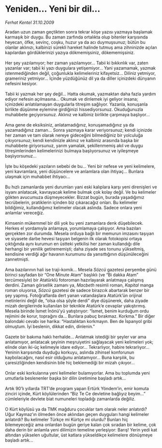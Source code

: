 # Yeniden... Yeni bir dil...

*Ferhat Kentel 31.10.2009*

<div class="yazi">Aradan uzun zaman geçtikten sonra tekrar köşe yazısı yazmaya başlamak karmaşık bir duygu. Bu zaman zarfında ortalıkta olup bitenler karşısında heyecan, öfke, sevinç, coşku, huzur ya da acı duymuşsunuz; bütün bu olanlar aklınızı, kalbinizi sürekli hareket halinde tutmuş ama zihninizde açılan kapılardan gördüklerinizi yazıya dökmemişsiniz, dökememişsiniz. <br/><br/>Her şey yazılamıyor; her zaman yazılamıyor... Tabii ki bıkkınlık var, zaten yazanlar var; tabii ki yazı duygulara yetişemiyor... Yani yazamamak, yazmak istenmediğinden değil, çoğunlukla kelimeleriniz kifayetsiz... Diliniz yetmiyor, grameriniz yetmiyor... İçinde yüzdüğünüz dil ya da diller içinizdeki dünyanın nefesini kesiyor. <br/><br/>Tabii ki yazmak her şey değil... Hatta okumak, yazmaktan daha fazla yardım ediyor nefesin açılmasına... Okumak ve dinlemek iyi geliyor insana; içinizdeki anlatılamayan duygularla titreşim sağlıyor. Yazanla, konuşanla birlikte düşünme eylemine girdiğinizi hissediyorsunuz. Okuduğunuzla muhabbete geçiyorsunuz. Aklınız ve kalbiniz birlikte çarpmaya başlıyor... <br/><br/>Ama gene de eksiksiniz, anlatamadığınız, konuşamadığınız ya da yazamadığınız zaman... Sonra yazmaya karar veriyorsunuz; kendi içinizde her zaman ve tam olarak nereye gideceğini bilmediğiniz bir yolculuğa çıkıyorsunuz; kendi kendinizle aklınız ve kalbiniz arasında başka bir muhabbete giriyorsunuz, yarım yamalak, şekillenmemiş akıl ve duygu titreşimlerinden kelimelerinizi bulmaya başlıyorsunuz ve iyileşmeye başlıyorsunuz... <br/><br/>İşte bu köşedeki yazıların sebebi de bu... Yeni bir nefese ve yeni kelimelere, yeni kavramlara, yeni düşüncelere ve anlamlara olan ihtiyaç... Bunlara ulaşmak için muhabbet ihtiyacı... <br/><br/>Bu hızlı zamanlarda yeni durumları yani eski kalıplara karşı yeni direnişleri ve isyanı anlatacak, kavrayacak kelime bulmak çok kolay değil. Ve bu kelimeler gökten avucumuza düşmeyecekler. Bizzat bugün, burada yaşadığımız tecrübelerin, pratiklerin içinden biz çıkaracağız onları. Bu kelimeler bildiğimiz, kullandığımız kelimeler olacak aslında. Sadece onlara yeni anlamlar vereceğiz. <br/><br/>Kimsenin mükemmel bir dili yok bu yeni zamanlara denk düşebilecek. Herkes el yordamıyla anlamaya, yorumlamaya çalışıyor. Ama bazıları gerçekten zor durumda. Mesela orduya bağlı bir memurun imzasını taşıyan ve siyasete darbe hevesi taşıyan belgenin ilk olarak fotokopisi ortaya çıktığında aynı kurumun en üstteki yetkilisi her zaman kullandığı dile herhangi bir yenilik getirememişti; daha ziyade ses tonunu yükseltmiş, kendisine verdiği ağır havanın kurumunu da yansıttığının düşünüleceğini zannetmişti. <br/><br/>Ama bazılarının hali ise traji-komik... Mesela <i>Sözcü</i> gazetesi perşembe günü birinci sayfadan bir “One Minute Atam” başlıklı (ve “Bi dakka Atam” tercümesiyle) bir Atatürklü fotoroman hazırlayarak anlatmaya çalışmış derdini. Zaman görsellik zamanı ya, <i>Macbeth</i> resimli roman, <i>Kapital</i> manga roman oluyorsa, <i>Sözcü</i> gazetesi de sadece birazcık abartarak benzer bir şey yapmış. Fotoğraflarda dert yanan vatandaşlara Atatürk’ün orijinal metinlerini değil de, “olsa olsa şöyle derdi” diye düşünerek, daha ziyade mizah dergilerinde kullanılan bir teknikle Atatürk’e cevaplar yakıştırmış. Mesela birinde İsmet İnönü’yü yatıştırıyor: “İsmet, benim kurduğum ordu rejimini de korur, toprağını da... Bunlara pabuç bırakmaz. Korkma.” Bir diğer balondaki cevabı ise harika: “Hastalıktan korkmayın. Ben de İspanyol gribi olmuştum. İyi beslenin, dikkat edin, dinlenin.” <br/><br/>Gazete bir bakıma haklı herhalde... Anlatmak istediği bir şeyler var ama anlatamıyor, anlatacak şeyinin meşruiyetini sağlayacak yeni kelimeleri yok; elinde olan iki-üç kelimeyle idare ediyor... Tekrarlıyor, habire tekrarlıyor... Yeninin karşısında duyduğu korkuyu, aslında zihinsel konforunun kaybolacağını, nasıl esir olduğunu anlatamıyor... Buna karşılık, bu çaresizliğinden kendisinin bile hiç beklemediği bir mizah çıkıyor... <br/><br/>Onlar eski korkularına yeni kelimeler bulamıyorlar. Ama bu toplumda yeni umutlarla beslenenler başka bir dilin üretimine başladı artık... <br/><br/>Artık 90’lı yıllarda TRT’de program yapan Ertürk Yöndem’in, emir komuta zinciri içinde, Kürt köylülerinden “Biz Te Ce devletine bağlıyız beyim...” cümleleriyle devlete biat numuneleri topladığı zamanlarda değiliz. <br/><br/>O Kürt köylüsü ya da TMK mağduru çocuklar tam olarak neler anlatırdı? Uğur Kaymaz’ın ölmeden önce aklından geçen duyguları hangi kelimeler anlatırdı? Bu kelimeler Türkçe mi Kürtçe mi olurdu? Bunları hiç bilemeyeceğiz ama onlardan bugün geriye kalan çok sıradan bir kelime, çok daha derin bir anlamla yeni dilimizin temeline yerleşiyor: Barış! Yerin yedi kat altından yükselen uğultular, üst katlara yükseldikçe kelimelere dönüşmeye başladı artık...
              </div>
